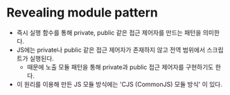 # Revealing module pattern
- 즉시 실행 함수를 통해 private, public 같은 접근 제어자를 만드는 패턴을 의미한다.
- JS에는 private나 public 같은 접근 제어자가 존재하지 않고 전역 범위에서 스크립트가 실행된다.
  - 때문에 노출 모듈 패턴을 통해 private과 public 접근 제어자를 구현하기도 한다. 
- 이 원리를 이용해 만든 JS 모듈 방식에는 'CJS (CommonJS) 모듈 방식' 이 있다.
